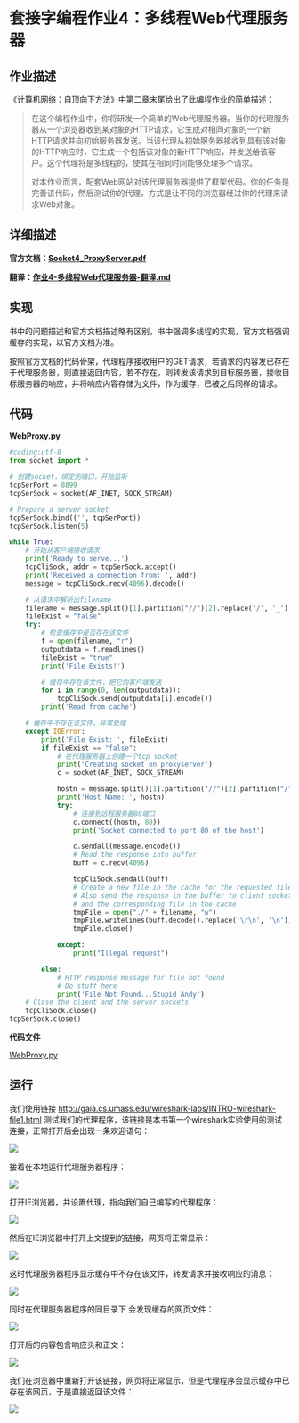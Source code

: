 # 套接字编程作业4：多线程Web代理服务器

## 作业描述

《计算机网络：自顶向下方法》中第二章末尾给出了此编程作业的简单描述：

> 在这个编程作业中，你将研发一个简单的Web代理服务器。当你的代理服务器从一个浏览器收到某对象的HTTP请求，它生成对相同对象的一个新HTTP请求并向初始服务器发送。当该代理从初始服务器接收到具有该对象的HTTP响应时，它生成一个包括该对象的新HTTP响应，并发送给该客户。这个代理将是多线程的，使其在相同时间能够处理多个请求。
>
> 对本作业而言，配套Web网站对该代理服务器提供了框架代码。你的任务是完善该代码，然后测试你的代理，方式是让不同的浏览器经过你的代理来请求Web对象。

## 详细描述

**官方文档：[Socket4_ProxyServer.pdf](计算机网络/Computer-Networking-A-Top-Down-Approach-NOTES-master/SocketProgrammingAssignment/作业4-多线程Web代理服务器/Socket4_ProxyServer.pdf)**

**翻译：[作业4-多线程Web代理服务器-翻译.md](作业4-多线程Web代理服务器-翻译.md)**

## 实现

书中的问题描述和官方文档描述略有区别，书中强调多线程的实现，官方文档强调缓存的实现，以官方文档为准。

按照官方文档的代码骨架，代理程序接收用户的GET请求，若请求的内容发已存在于代理服务器，则直接返回内容，若不存在，则转发该请求到目标服务器，接收目标服务器的响应，并将响应内容存储为文件，作为缓存，已被之后同样的请求。

## 代码

**WebProxy.py**

```python
#coding:utf-8
from socket import *

# 创建socket，绑定到端口，开始监听
tcpSerPort = 8899
tcpSerSock = socket(AF_INET, SOCK_STREAM)

# Prepare a server socket
tcpSerSock.bind(('', tcpSerPort))
tcpSerSock.listen(5)

while True:
    # 开始从客户端接收请求
    print('Ready to serve...')
    tcpCliSock, addr = tcpSerSock.accept()
    print('Received a connection from: ', addr)
    message = tcpCliSock.recv(4096).decode()

    # 从请求中解析出filename
    filename = message.split()[1].partition("//")[2].replace('/', '_')
    fileExist = "false"
    try:
        # 检查缓存中是否存在该文件
        f = open(filename, "r")
        outputdata = f.readlines()
        fileExist = "true"
        print('File Exists!')

        # 缓存中存在该文件，把它向客户端发送
        for i in range(0, len(outputdata)):
            tcpCliSock.send(outputdata[i].encode())
        print('Read from cache')

    # 缓存中不存在该文件，异常处理
    except IOError:
        print('File Exist: ', fileExist)
        if fileExist == "false":
            # 在代理服务器上创建一个tcp socket
            print('Creating socket on proxyserver')
            c = socket(AF_INET, SOCK_STREAM)

            hostn = message.split()[1].partition("//")[2].partition("/")[0]
            print('Host Name: ', hostn)
            try:
                # 连接到远程服务器80端口
                c.connect((hostn, 80))
                print('Socket connected to port 80 of the host')

                c.sendall(message.encode())
                # Read the response into buffer
                buff = c.recv(4096)

                tcpCliSock.sendall(buff)
                # Create a new file in the cache for the requested file.
                # Also send the response in the buffer to client socket
                # and the corresponding file in the cache
                tmpFile = open("./" + filename, "w")
                tmpFile.writelines(buff.decode().replace('\r\n', '\n'))
                tmpFile.close()

            except:
                print("Illegal request")

        else:
            # HTTP response message for file not found
            # Do stuff here
            print('File Not Found...Stupid Andy')
    # Close the client and the server sockets
    tcpCliSock.close()
tcpSerSock.close()
```

**代码文件**

[WebProxy.py](WebProxy.py)

## 运行

我们使用链接 http://gaia.cs.umass.edu/wireshark-labs/INTRO-wireshark-file1.html 测试我们的代理程序，该链接是本书第一个wireshark实验使用的测试连接，正常打开后会出现一条欢迎语句：

![](IE2.png)

接着在本地运行代理服务器程序：

![](WebProxy1.jpg)

打开IE浏览器，并设置代理，指向我们自己编写的代理程序：

![](IE1.png)

然后在IE浏览器中打开上文提到的链接，网页将正常显示：

![](IE2.png)

这时代理服务器程序显示缓存中不存在该文件，转发请求并接收响应的消息：

![](WebProxy2.png)

同时在代理服务器程序的同目录下 会发现缓存的网页文件：

![](cache1.png)

打开后的内容包含响应头和正文：

![](cache2.png)

我们在浏览器中重新打开该链接，网页将正常显示，但是代理程序会显示缓存中已存在该网页，于是直接返回该文件：

![](WebProxy3.png)